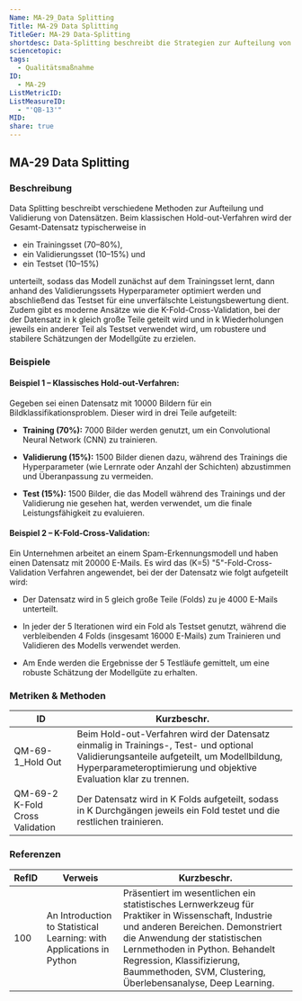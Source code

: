 ```yaml
---
Name: MA-29_Data Splitting
Title: MA-29 Data Splitting
TitleGer: MA-29 Data-Splitting
shortdesc: Data-Splitting beschreibt die Strategien zur Aufteilung von Trainingsdatensätzen.
sciencetopic: 
tags:
  - Qualitätsmaßnahme
ID:
  - MA-29
ListMetricID: 
ListMeasureID:
  - "'QB-13'"
MID: 
share: true
---
```

## MA-29 Data Splitting

### Beschreibung

Data Splitting beschreibt verschiedene Methoden zur Aufteilung und Validierung von Datensätzen. Beim klassischen Hold-out-Verfahren wird der Gesamt-Datensatz typischerweise in 
- ein Trainingsset (70–80%), 
- ein Validierungsset (10–15%) und 
- ein Testset (10–15%) 

unterteilt, sodass das Modell zunächst auf dem Trainingsset lernt, dann anhand des Validierungssets Hyperparameter optimiert werden und abschließend das Testset für eine unverfälschte Leistungsbewertung dient. Zudem gibt es moderne Ansätze wie die K-Fold-Cross-Validation, bei der der Datensatz in k gleich große Teile geteilt wird und in k Wiederholungen jeweils ein anderer Teil als Testset verwendet wird, um robustere und stabilere Schätzungen der Modellgüte zu erzielen.



### Beispiele 

#### Beispiel 1 – Klassisches Hold-out-Verfahren:  

Gegeben sei einen Datensatz mit 10000 Bildern für ein Bildklassifikationsproblem. Dieser wird in drei Teile aufgeteilt:

- **Training (70%):** 7000 Bilder werden genutzt, um ein Convolutional Neural Network (CNN) zu trainieren.
    
- **Validierung (15%):** 1500 Bilder dienen dazu, während des Trainings die Hyperparameter (wie Lernrate oder Anzahl der Schichten) abzustimmen und Überanpassung zu vermeiden.
    
- **Test (15%):** 1500 Bilder, die das Modell während des Trainings und der Validierung nie gesehen hat, werden verwendet, um die finale Leistungsfähigkeit zu evaluieren.
    

#### Beispiel 2 – K-Fold-Cross-Validation:

Ein Unternehmen arbeitet an einem Spam-Erkennungsmodell und haben einen Datensatz mit 20000 E-Mails. Es wird das (K=5) "5"-Fold-Cross-Validation Verfahren angewendet, bei der der Datensatz wie folgt aufgeteilt wird:

- Der Datensatz wird in 5 gleich große Teile (Folds) zu je 4000 E-Mails unterteilt.
    
- In jeder der 5 Iterationen wird ein Fold als Testset genutzt, während die verbleibenden 4 Folds (insgesamt 16000 E-Mails) zum Trainieren und Validieren des Modells verwendet werden.
    
- Am Ende werden die Ergebnisse der 5 Testläufe gemittelt, um eine robuste Schätzung der Modellgüte zu erhalten.


### Metriken & Methoden

| ID                              | Kurzbeschr.                                                                                                                                                                                                 |
| ------------------------------- | ----------------------------------------------------------------------------------------------------------------------------------------------------------------------------------------------------------- |
| QM-69-1_Hold Out                | Beim Hold-out-Verfahren wird der Datensatz einmalig in Trainings-, Test- und optional Validierungsanteile aufgeteilt, um Modellbildung, Hyperparameteroptimierung und objektive Evaluation klar zu trennen. |
| QM-69-2 K-Fold Cross Validation | Der Datensatz wird in K Folds aufgeteilt, sodass in K Durchgängen jeweils ein Fold testet und die restlichen trainieren.                                                                                    |



### Referenzen

| RefID | Verweis                                                                | Kurzbeschr.                                                                                                                                                                                                                                                                                             |
| ----- | ---------------------------------------------------------------------- | ------------------------------------------------------------------------------------------------------------------------------------------------------------------------------------------------------------------------------------------------------------------------------------------------------- |
| 100   |  An Introduction to Statistical Learning: with Applications in Python  | Präsentiert im wesentlichen ein statistisches Lernwerkzeug für Praktiker in Wissenschaft, Industrie und anderen Bereichen. Demonstriert die Anwendung der statistischen Lernmethoden in Python. Behandelt Regression, Klassifizierung, Baummethoden, SVM, Clustering, Überlebensanalyse, Deep Learning. |
